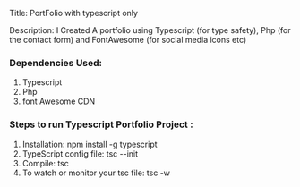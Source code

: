 Title: PortFolio with typescript only

Description: I Created A portfolio using Typescript (for type safety),
Php (for the contact form) and FontAwesome (for social media icons etc)

### Dependencies Used:

1. Typescript
2. Php
3. font Awesome CDN

### Steps to run Typescript Portfolio Project :

1. Installation: npm install -g typescript
2. TypeScript config file: tsc --init
3. Compile: tsc
4. To watch or monitor your tsc file: tsc -w
